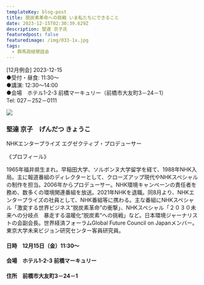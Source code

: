 ```yaml
---
templateKey: blog-post
title: 脱炭素革命への挑戦 いま私たちにできること
date: 2023-12-15T02:30:39.629Z
description: 堅達 京子氏
featuredpost: false
featuredimage: /img/033-1x.jpg
tags:
  - 群馬政経懇話会
---
```

\[12月例会] 2023-12-15<br />
●受付・昼食: 11:30〜<br />
●講演: 12:30〜14:00<br />
●会場　ホテル1-2-3 前橋マーキュリー（前橋市大友町3－24－1）<br />
Tel: 027－252－0111<br />

![](/img/033-1x.jpg)

### 堅達 京子　げんだつ きょうこ

NHKエンタープライズ エグゼクティブ・プロデューサー

《プロフィール》

1965年福井県生まれ。早稲田大学、ソルボンヌ大学留学を経て、1988年NHK入局。主に報道番組のディレクターとして、クローズアップ現代やNHKスペシャルの制作を担当。2006年からプロデューサー。NHK環境キャンペーンの責任者を務め、数多くの環境関連番組を放送。2021年NHKを退職。同8月より、NHKエンタープライズの社員として、NHK番組等に携わる。主な番組にNHKスペシャル「激変する世界ビジネス“脱炭素革命”の衝撃」、NHKスペシャル「２０３０未来への分岐点　暴走する温暖化“脱炭素“への挑戦」など。日本環境ジャーナリストの会副会長。世界経済フォーラムGlobal Future Council on Japanメンバー。東京大学未来ビジョン研究センター客員研究員。

#### 日時　12月15日（金）11:30〜

#### 会場　ホテル1-2-3 前橋マーキュリー

#### 住所　前橋市大友町3－24－1